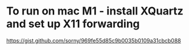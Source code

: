 # To run on mac M1 - install XQuartz and set up X11 forwarding
https://gist.github.com/sorny/969fe55d85c9b0035b0109a31cbcb088


